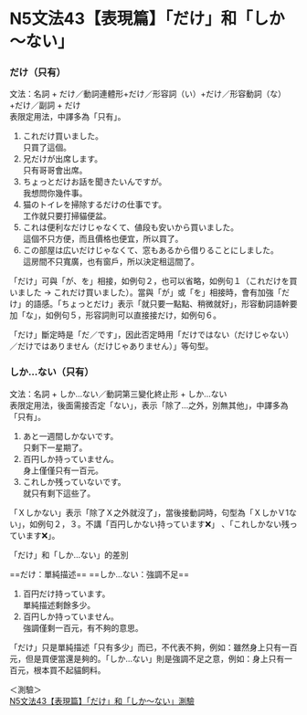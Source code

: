 N5文法43【表現篇】「だけ」和「しか～ない」
=======================
### だけ（只有）

文法：名詞 + だけ／動詞連體形+だけ／形容詞（い）+だけ／形容動詞（な）+だけ／副詞 + だけ  
表限定用法，中譯多為「只有」。

1.  これだけ買いました。  
    只買了這個。
2.  兄だけが出席します。  
    只有哥哥會出席。
3.  ちょっとだけお話を聞きたいんですが。  
    我想問你幾件事。
4.  猫のトイレを掃除するだけの仕事です。  
    工作就只要打掃貓便盆。
5.  これは便利なだけじゃなくて、値段も安いから買いました。  
    這個不只方便，而且價格也便宜，所以買了。
6.  この部屋は広いだけじゃなくて、窓もあるから借りることにしました。  
    這房間不只寬廣，也有窗戶，所以決定租這間了。

「だけ」可與「が、を」相接，如例句２，也可以省略，如例句１（これだけを買いました → これだけ買いました）。當與「が」或「を」相接時，會有加強「だけ」的語感。「ちょっとだけ」表示「就只要一點點、稍微就好」，形容動詞語幹要加「な」，如例句５，形容詞則可以直接接だけ，如例句６。

「だけ」斷定時是「だ／です」，因此否定時用「だけではない（だけじゃない）／だけではありません（だけじゃありません）」等句型。

### しか…ない（只有）

文法：名詞 + しか…ない／動詞第三變化終止形 + しか…ない  
表限定用法，後面需接否定「ない」，表示「除了…之外，別無其他」，中譯多為「只有」。

1.  あと一週間しかないです。  
    只剩下一星期了。
2.  百円しか持っていません。  
    身上僅僅只有一百元。
3.  これしか残っていないです。  
    就只有剩下這些了。

「Ｘしかない」表示「除了Ｘ之外就沒了」，當後接動詞時，句型為「ＸしかＶ1ない」，如例句２，３。不講「百円しかない持っています❌」 、「これしかない残っています❌」。

「だけ」和「しか…ない」的差別

==だけ：單純描述==
==しか…ない：強調不足==

1.  百円だけ持っています。  
    單純描述剩餘多少。
2.  百円しか持っていません。  
    強調僅剩一百元，有不夠的意思。

「だけ」只是單純描述「只有多少」而已，不代表不夠，例如：雖然身上只有一百元，但是買便當還是夠的。「しか…ない」則是強調不足之意，例如：身上只有一百元，根本買不起貓飼料。

＜測驗＞  
[N5文法43【表現篇】「だけ」和「しか～ない」測驗]()